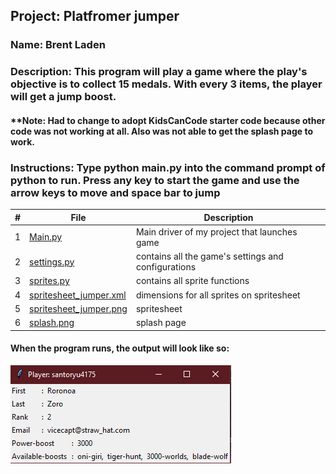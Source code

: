 ## Project: Platfromer jumper
### Name: Brent Laden
### Description: This program will play a game where the play's objective is to collect 15 medals. With every 3 items, the player will get a jump boost.
#### **Note: Had to change to adopt KidsCanCode starter code because other code was not working at all. Also was not able to get the splash page to work.
### Instructions: Type python main.py into the command prompt of python to run. Press any key to start the game and use the arrow keys to move and space bar to jump
|   #   | File            | Description                                        |
| :---: | ----------------------- | -------------------------------------------------- |
|   1   | [Main.py](https://github.com/sora1441/4443-5373-2D-Pygame-Laden/blob/master/Assignments/P02/main.py)| Main driver of my project that launches game  |
|   2   | [settings.py](https://github.com/sora1441/4443-5373-2D-Pygame-Laden/blob/master/Assignments/P02/settings.py)  | contains all the game's settings and configurations |
|   3   | [sprites.py](https://github.com/sora1441/4443-5373-2D-Pygame-Laden/blob/master/Assignments/P02/sprites.py) |contains all sprite functions|
|4|[spritesheet_jumper.xml](https://github.com/sora1441/4443-5373-2D-Pygame-Laden/blob/master/Assignments/P02/img/spritesheet_jumper.xml)|dimensions for all sprites on spritesheet|
|5|[spritesheet_jumper.png](https://github.com/sora1441/4443-5373-2D-Pygame-Laden/blob/master/Assignments/P02/img/spritesheet_jumper.png)|spritesheet|
|6|[splash.png](https://github.com/sora1441/4443-5373-2D-Pygame-Laden/blob/master/Assignments/P02/splash.png)|splash page|
#### When the program runs, the output will look like so:
![output](https://github.com/sora1441/4443-5373-2D-Pygame-Laden/blob/master/Assignments/A04/player-output-screenshot.PNG)
